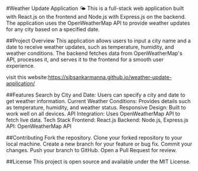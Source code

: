 #Weather Update Application 🌤️
This is a full-stack web application built with React.js on the frontend and Node.js with Express.js on the backend. The application uses the OpenWeatherMap API to provide weather updates for any city based on a specified date.

##Project Overview
This application allows users to input a city name and a date to receive weather updates, such as temperature, humidity, and weather conditions. The backend fetches data from OpenWeatherMap's API, processes it, and serves it to the frontend for a smooth user experience.

visit this website:https://sibsankarmanna.github.io/weather-update-application/

##Features
Search by City and Date: Users can specify a city and date to get weather information.
Current Weather Conditions: Provides details such as temperature, humidity, and weather status.
Responsive Design: Built to work well on all devices.
API Integration: Uses OpenWeatherMap API to fetch live data.
Tech Stack
Frontend: React.js
Backend: Node.js, Express.js
API: OpenWeatherMap API

##Contributing
Fork the repository.
Clone your forked repository to your local machine.
Create a new branch for your feature or bug fix.
Commit your changes.
Push your branch to GitHub.
Open a Pull Request for review.

##License
This project is open source and available under the MIT License.
